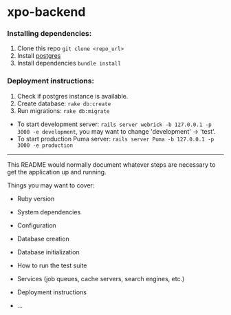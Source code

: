 # xpo-backend

### Installing dependencies:
1. Clone this repo `git clone <repo_url>`
1. Install [postgres](https://postgresql.org)
1. Install dependencies `bundle install`

### Deployment instructions:

1. Check if postgres instance is available.
1. Create database: `rake db:create`
1. Run migrations: `rake db:migrate`
* To start development server: `rails server webrick -b 127.0.0.1 -p 3000 -e development`, you may want to change 'development' -> 'test'.
* To start production Puma server: `rails server Puma -b 127.0.0.1 -p 3000 -e production`

***

This README would normally document whatever steps are necessary to get the
application up and running.

Things you may want to cover:

* Ruby version

* System dependencies

* Configuration

* Database creation

* Database initialization

* How to run the test suite

* Services (job queues, cache servers, search engines, etc.)

* Deployment instructions

* ...
